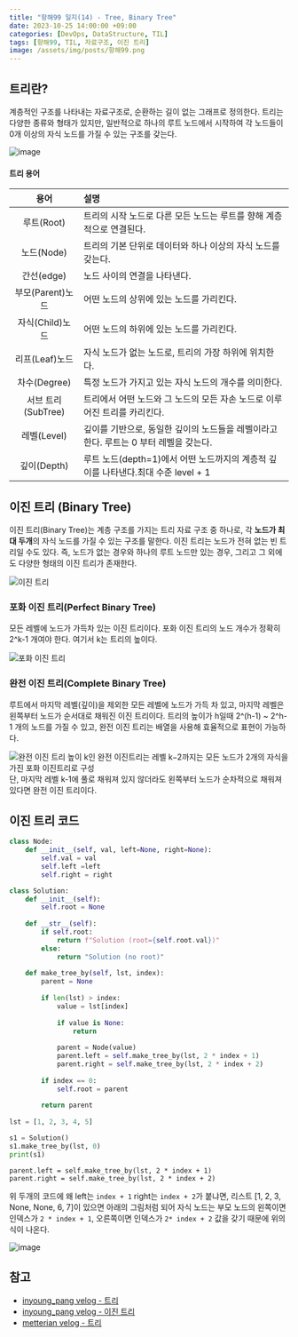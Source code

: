 ```yaml
---
title: "항해99 일지(14) - Tree, Binary Tree"
date: 2023-10-25 14:00:00 +09:00
categories: [DevOps, DataStructure, TIL]
tags: [항해99, TIL, 자료구조, 이진 트리]
image: /assets/img/posts/항해99.png
---
```


## 트리란?
계층적인 구조를 나타내는 자료구조로, 순환하는 길이 없는 그래프로 정의한다. 트리는 다양한 종류와 형태가 있지만, 일반적으로 하나의 루트 노드에서 시작하여 각 노드들이 0개 이상의 자식 노드를 가질 수 있는 구조를 갖는다.

![image](https://github.com/honge7694/honge7694.github.io/assets/76715487/557cdd34-6fc1-49c6-a98c-4e750eb58fae)

#### 트리 용어

|용어| 설명|
|:---:|:---|
|루트(Root)|트리의 시작 노드로 다른 모든 노드는 루트를 향해 계층적으로 연결된다.|
|노드(Node)|트리의 기본 단위로 데이터와 하나 이상의 자식 노드를 갖는다.|
|간선(edge)|노드 사이의 연결을 나타낸다.|
|부모(Parent)노드|어떤 노드의 상위에 있는 노드를 가리킨다.|
|자식(Child)노드|어떤 노드의 하위에 있는 노드를 가리킨다.|
|리프(Leaf)노드|자식 노드가 없는 노드로, 트리의 가장 하위에 위치한다.|
|차수(Degree)|특정 노드가 가지고 있는 자식 노드의 개수를 의미한다. |
|서브 트리(SubTree)|트리에서 어떤 노드와 그 노드의 모든 자손 노드로 이루어진 트리를 카리킨다.|
|레벨(Level)|깊이를 기반으로, 동일한 깊이의 노드들을 레벨이라고 한다. 루트는 0 부터 레벨을 갖는다.|
|깊이(Depth)|루트 노드(depth=1)에서 어떤 노드까지의 계층적 깊이를 나타낸다.최대 수준 level + 1 |


## 이진 트리 (Binary Tree)
이진 트리(Binary Tree)는 계층 구조를 가지는 트리 자료 구조 중 하나로, 각 **노드가 최대 두개**의 자식 노드를 가질 수 있는 구조를 말한다. 이진 트리는 노드가 전혀 없는 빈 트리일 수도 있다. 즉, 노드가 없는 경우와 하나의 루트 노드만 있는 경우, 그리고 그 외에도 다양한 형태의 이진 트리가 존재한다.

![이진 트리](https://github.com/honge7694/honge7694.github.io/assets/76715487/a2a7128e-aac5-4738-801e-13e3aa5ff19e)

### 포화 이진 트리(Perfect Binary Tree)
모든 레벨에 노드가 가득차 있는 이진 트리이다. 포화 이진 트리의 노드 개수가 정확히 2^k-1 개여야 한다. 여기서 k는 트리의 높이다. 

![포화 이진 트리](https://github.com/honge7694/honge7694.github.io/assets/76715487/1b37fd2a-455f-49b5-a9ea-74596a102591)

### 완전 이진 트리(Complete Binary Tree)
루트에서 마지막 레벨(깊이)을 제외한 모든 레벨에 노드가 가득 차 있고, 마지막 레벨은 왼쪽부터 노드가 순서대로 채워진 이진 트리이다. 트리의 높이가 h일때 2^(h-1) ~ 2^h-1 개의 노드를 가질 수 있고, 완전 이진 트리는 배열을 사용해 효율적으로 표현이 가능하다.

![완전 이진 트리](https://github.com/honge7694/honge7694.github.io/assets/76715487/36fd4cad-ec8c-4004-8f0c-dee459f89340)
높이 k인 완전 이진트리는 레벨 k−2까지는 모든 노드가 2개의 자식을 가진 포화 이진트리로 구성    
단, 마지막 레벨 k-1에 풀로 채워져 있지 않더라도 왼쪽부터 노드가 순차적으로 채워져 있다면
완전 이진 트리이다.

## 이진 트리 코드

```python
class Node:
	def __init__(self, val, left=None, right=None):
		self.val = val
		self.left =left
		self.right = right

class Solution:
	def __init__(self):
		self.root = None
		
	def __str__(self):
		if self.root:
			return f"Solution (root={self.root.val})"
		else:
			return "Solution (no root)"
			
	def make_tree_by(self, lst, index):
		parent = None
		
		if len(lst) > index:
			value = lst[index]
			
			if value is None:
				return
			
			parent = Node(value)
			parent.left = self.make_tree_by(lst, 2 * index + 1)
			parent.right = self.make_tree_by(lst, 2 * index + 2)
			
		if index == 0:
			self.root = parent
		
		return parent
	
lst = [1, 2, 3, 4, 5]

s1 = Solution()
s1.make_tree_by(lst, 0)
print(s1)
```

`parent.left = self.make_tree_by(lst, 2 * index + 1)`    
`parent.right = self.make_tree_by(lst, 2 * index + 2)`     

위 두개의 코드에 왜 left는 `index + 1` right는 `index + 2`가 붙냐면, 리스트 [1, 2, 3, None, None, 6, 7]이 있으면 아래의 그림처럼 되어 자식 노드는 부모 노드의 왼쪽이면 인덱스가  `2 * index + 1`, 오른쪽이면 인덱스가  `2* index + 2` 값을 갖기 때문에 위의 식이 나온다.

![image](https://github.com/honge7694/honge7694.github.io/assets/76715487/92d86dae-a6ab-4731-95a0-bbd0983db195)

## 참고

+ [inyoung_pang velog - 트리](https://velog.io/@inyong_pang/17%EA%B0%95-%ED%8A%B8%EB%A6%ACTrees)
+ [inyoung_pang velog - 이진 트리](https://velog.io/@inyong_pang/18%EA%B0%95-%EC%9D%B4%EC%A7%84-%ED%8A%B8%EB%A6%ACBinary-Trees)
+ [metterian velog - 트리](https://velog.io/@metterian/Day2-%ED%8A%B8%EB%A6%ACTrees)